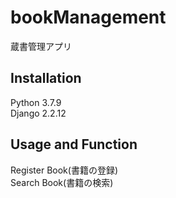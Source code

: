 # bookManagement
蔵書管理アプリ

## Installation
Python 3.7.9<br>
Django 2.2.12

## Usage and Function
Register Book(書籍の登録)<br>
Search Book(書籍の検索)

